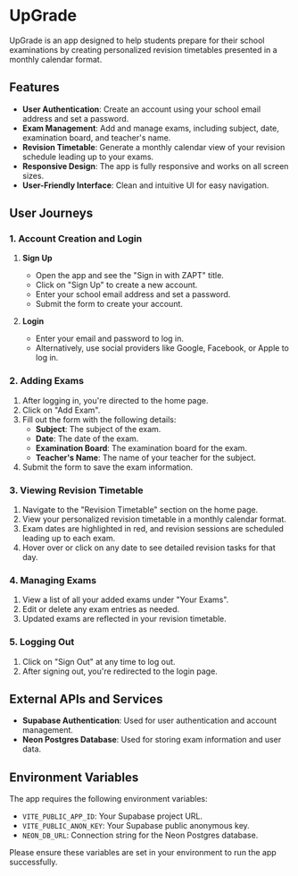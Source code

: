 # UpGrade

UpGrade is an app designed to help students prepare for their school examinations by creating personalized revision timetables presented in a monthly calendar format.

## Features

- **User Authentication**: Create an account using your school email address and set a password.
- **Exam Management**: Add and manage exams, including subject, date, examination board, and teacher's name.
- **Revision Timetable**: Generate a monthly calendar view of your revision schedule leading up to your exams.
- **Responsive Design**: The app is fully responsive and works on all screen sizes.
- **User-Friendly Interface**: Clean and intuitive UI for easy navigation.

## User Journeys

### 1. Account Creation and Login

1. **Sign Up**
   - Open the app and see the "Sign in with ZAPT" title.
   - Click on "Sign Up" to create a new account.
   - Enter your school email address and set a password.
   - Submit the form to create your account.

2. **Login**
   - Enter your email and password to log in.
   - Alternatively, use social providers like Google, Facebook, or Apple to log in.

### 2. Adding Exams

1. After logging in, you're directed to the home page.
2. Click on "Add Exam".
3. Fill out the form with the following details:
   - **Subject**: The subject of the exam.
   - **Date**: The date of the exam.
   - **Examination Board**: The examination board for the exam.
   - **Teacher's Name**: The name of your teacher for the subject.
4. Submit the form to save the exam information.

### 3. Viewing Revision Timetable

1. Navigate to the "Revision Timetable" section on the home page.
2. View your personalized revision timetable in a monthly calendar format.
3. Exam dates are highlighted in red, and revision sessions are scheduled leading up to each exam.
4. Hover over or click on any date to see detailed revision tasks for that day.

### 4. Managing Exams

1. View a list of all your added exams under "Your Exams".
2. Edit or delete any exam entries as needed.
3. Updated exams are reflected in your revision timetable.

### 5. Logging Out

1. Click on "Sign Out" at any time to log out.
2. After signing out, you're redirected to the login page.

## External APIs and Services

- **Supabase Authentication**: Used for user authentication and account management.
- **Neon Postgres Database**: Used for storing exam information and user data.

## Environment Variables

The app requires the following environment variables:

- `VITE_PUBLIC_APP_ID`: Your Supabase project URL.
- `VITE_PUBLIC_ANON_KEY`: Your Supabase public anonymous key.
- `NEON_DB_URL`: Connection string for the Neon Postgres database.

Please ensure these variables are set in your environment to run the app successfully.